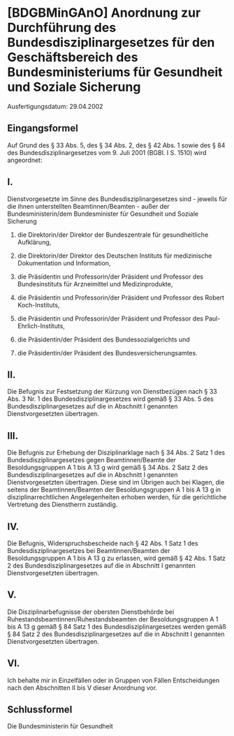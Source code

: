 # [BDGBMinGAnO] Anordnung zur Durchführung des Bundesdisziplinargesetzes für den Geschäftsbereich des Bundesministeriums für Gesundheit und Soziale Sicherung

Ausfertigungsdatum: 29.04.2002

 

## Eingangsformel

Auf Grund des § 33 Abs. 5, des § 34 Abs. 2, des § 42 Abs. 1 sowie des § 84 des Bundesdisziplinargesetzes vom 9. Juli 2001 (BGBl. I S. 1510) wird angeordnet:


## I.

Dienstvorgesetzte im Sinne des Bundesdisziplinargesetzes sind - jeweils für die ihnen unterstellten Beamtinnen/Beamten - außer der Bundesministerin/dem Bundesminister für Gesundheit und Soziale Sicherung

1. die Direktorin/der Direktor der Bundeszentrale für gesundheitliche Aufklärung,

2. die Direktorin/der Direktor des Deutschen Instituts für medizinische Dokumentation und Information,

3. die Präsidentin und Professorin/der Präsident und Professor des Bundesinstituts für Arzneimittel und Medizinprodukte,

4. die Präsidentin und Professorin/der Präsident und Professor des Robert Koch-Instituts,

5. die Präsidentin und Professorin/der Präsident und Professor des Paul-Ehrlich-Instituts,

6. die Präsidentin/der Präsident des Bundessozialgerichts und

7. die Präsidentin/der Präsident des Bundesversicherungsamtes.


## II.

Die Befugnis zur Festsetzung der Kürzung von Dienstbezügen nach § 33 Abs. 3 Nr. 1 des Bundesdisziplinargesetzes wird gemäß § 33 Abs. 5 des Bundesdisziplinargesetzes auf die in Abschnitt I genannten Dienstvorgesetzten übertragen.


## III.

Die Befugnis zur Erhebung der Disziplinarklage nach § 34 Abs. 2 Satz 1 des Bundesdisziplinargesetzes gegen Beamtinnen/Beamte der Besoldungsgruppen A 1 bis A 13 g wird gemäß § 34 Abs. 2 Satz 2 des Bundesdisziplinargesetzes auf die in Abschnitt I genannten Dienstvorgesetzten übertragen. Diese sind im Übrigen auch bei Klagen, die seitens der Beamtinnen/Beamten der Besoldungsgruppen A 1 bis A 13 g in disziplinarrechtlichen Angelegenheiten erhoben werden, für die gerichtliche Vertretung des Dienstherrn zuständig.


## IV.

Die Befugnis, Widerspruchsbescheide nach § 42 Abs. 1 Satz 1 des Bundesdisziplinargesetzes bei Beamtinnen/Beamten der Besoldungsgruppen A 1 bis A 13 g zu erlassen, wird gemäß § 42 Abs. 1 Satz 2 des Bundesdisziplinargesetzes auf die in Abschnitt I genannten Dienstvorgesetzten übertragen.


## V.

Die Disziplinarbefugnisse der obersten Dienstbehörde bei Ruhestandsbeamtinnen/Ruhestandsbeamten der Besoldungsgruppen A 1 bis A 13 g gemäß § 84 Satz 1 des Bundesdisziplinargesetzes werden gemäß § 84 Satz 2 des Bundesdisziplinargesetzes auf die in Abschnitt I genannten Dienstvorgesetzten übertragen.


## VI.

Ich behalte mir in Einzelfällen oder in Gruppen von Fällen Entscheidungen nach den Abschnitten II bis V dieser Anordnung vor.


## Schlussformel

Die Bundesministerin für Gesundheit
